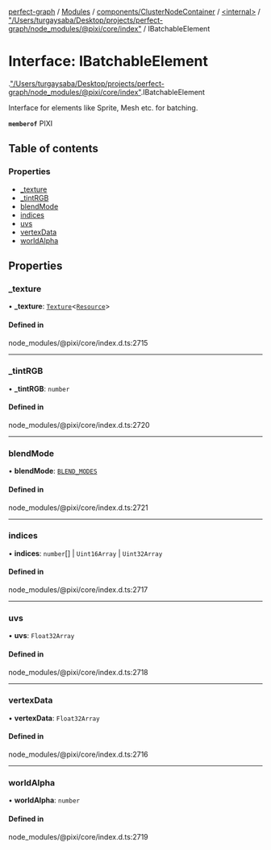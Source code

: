 [perfect-graph](../README.md) / [Modules](../modules.md) / [components/ClusterNodeContainer](../modules/components_ClusterNodeContainer.md) / [<internal\>](../modules/components_ClusterNodeContainer._internal_.md) / ["/Users/turgaysaba/Desktop/projects/perfect-graph/node\_modules/@pixi/core/index"](../modules/components_ClusterNodeContainer._internal_.__Users_turgaysaba_Desktop_projects_perfect_graph_node_modules__pixi_core_index_.md) / IBatchableElement

# Interface: IBatchableElement

[<internal>](../modules/components_ClusterNodeContainer._internal_.md).["/Users/turgaysaba/Desktop/projects/perfect-graph/node_modules/@pixi/core/index"](../modules/components_ClusterNodeContainer._internal_.__Users_turgaysaba_Desktop_projects_perfect_graph_node_modules__pixi_core_index_.md).IBatchableElement

Interface for elements like Sprite, Mesh etc. for batching.

**`memberof`** PIXI

## Table of contents

### Properties

- [\_texture](components_ClusterNodeContainer._internal_.__Users_turgaysaba_Desktop_projects_perfect_graph_node_modules__pixi_core_index_.IBatchableElement.md#_texture)
- [\_tintRGB](components_ClusterNodeContainer._internal_.__Users_turgaysaba_Desktop_projects_perfect_graph_node_modules__pixi_core_index_.IBatchableElement.md#_tintrgb)
- [blendMode](components_ClusterNodeContainer._internal_.__Users_turgaysaba_Desktop_projects_perfect_graph_node_modules__pixi_core_index_.IBatchableElement.md#blendmode)
- [indices](components_ClusterNodeContainer._internal_.__Users_turgaysaba_Desktop_projects_perfect_graph_node_modules__pixi_core_index_.IBatchableElement.md#indices)
- [uvs](components_ClusterNodeContainer._internal_.__Users_turgaysaba_Desktop_projects_perfect_graph_node_modules__pixi_core_index_.IBatchableElement.md#uvs)
- [vertexData](components_ClusterNodeContainer._internal_.__Users_turgaysaba_Desktop_projects_perfect_graph_node_modules__pixi_core_index_.IBatchableElement.md#vertexdata)
- [worldAlpha](components_ClusterNodeContainer._internal_.__Users_turgaysaba_Desktop_projects_perfect_graph_node_modules__pixi_core_index_.IBatchableElement.md#worldalpha)

## Properties

### \_texture

• **\_texture**: [`Texture`](../classes/components_ClusterNodeContainer._internal_.Texture.md)<[`Resource`](../classes/components_ClusterNodeContainer._internal_.Resource.md)\>

#### Defined in

node_modules/@pixi/core/index.d.ts:2715

___

### \_tintRGB

• **\_tintRGB**: `number`

#### Defined in

node_modules/@pixi/core/index.d.ts:2720

___

### blendMode

• **blendMode**: [`BLEND_MODES`](../enums/components_ClusterNodeContainer._internal_.BLEND_MODES.md)

#### Defined in

node_modules/@pixi/core/index.d.ts:2721

___

### indices

• **indices**: `number`[] \| `Uint16Array` \| `Uint32Array`

#### Defined in

node_modules/@pixi/core/index.d.ts:2717

___

### uvs

• **uvs**: `Float32Array`

#### Defined in

node_modules/@pixi/core/index.d.ts:2718

___

### vertexData

• **vertexData**: `Float32Array`

#### Defined in

node_modules/@pixi/core/index.d.ts:2716

___

### worldAlpha

• **worldAlpha**: `number`

#### Defined in

node_modules/@pixi/core/index.d.ts:2719
